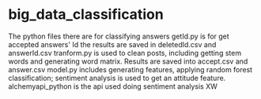 # big_data_classification
The python files there are for classifying answers
getId.py is for get accepted answers' Id the results are saved in deletedId.csv and answerId.csv
tranform.py is used to clean posts, including getting stem words and generating word matrix. Results are saved into accept.csv and answer.csv
model.py includes generating features, applying random forest classification; sentiment analysis is used to get an attitude feature. 
alchemyapi_python is the api used doing sentiment analysis 
XW
